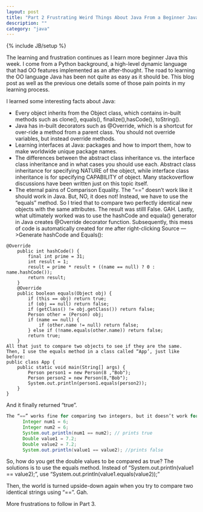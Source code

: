 ```yaml
---
layout: post
title: "Part 2 Frustrating Weird Things About Java From a Beginner Java Coder"
description: ""
category: "java"
---
```

{% include JB/setup %}

The learning and frustration continues as I learn more beginner Java this week. I come from a Python background, a high-level dynamic language that had OO features implemented as an after-thought. The road to learning the OO language Java has been not quite as easy as it should be. This blog post as well as the previous one details some of those pain points in my learning process.

I learned some interesting facts about Java:
* Every object inherits from the Object class, which contains in-built methods such as clone(), equals(), finalize(),hasCode(), toString().
* Java has in-built decorators such as @Override, which is a shortcut for over-ride a method from a parent class. You should not override variables, but instead override methods.
* Learning interfaces at Java: packages and how to import them, how to make worldwide unique package names.
* The differences between the abstract class inheritance vs. the interface class inheritance and in what cases you should use each. Abstract class inheritance for specifying NATURE of the object, while interface class inheritance is for specifying CAPABILITY of object. Many stackoverflow discussions have been written just on this topic itself.
* The eternal pains of Comparison Equality.
    The “==” doesn’t  work like it should work in Java. But, NO, it does not! Instead, we have to use the “equals” method. So I tried that to compare two perfectly identical new objects with the same attributes. The result was stilll False. GAH. Lastly, what ultimately worked was to use the hashCode and equala() generator in Java creates @Override decorator function. Subsequently, this mess of code is automatically created for me after right-clicking Source —>Generate hashCode and Equals():

```
@Override
    public int hashCode() {
        final int prime = 31;
        int result = 1;
        result = prime * result + ((name == null) ? 0 : name.hashCode());
        return result;
    }
    @Override
    public boolean equals(Object obj) {
        if (this == obj) return true;
        if (obj == null) return false;
        if (getClass() != obj.getClass()) return false;
        Person other = (Person) obj;
        if (name == null) {
            if (other.name != null) return false;
        } else if (!name.equals(other.name)) return false;
        return true;
    }
All that just to compare two objects to see if they are the same. Then, I use the equals method in a class called “App’, just like before:
public class App {
    public static void main(String[] args) {
        Person person1 = new Person(8 ,"Bob");
        Person person2 = new Person(8,"Bob");
        System.out.println(person1.equals(person2));
    }
}
```

And it finally returned “true”.

```java
The “==” works fine for comparing two integers, but it doesn’t work for doubles. The “==” points to the same object for integers, but points to 2 different objects if they’re doubles. What a pain. Here’s the example:
      Integer num1 = 6;
      Integer num2 = 6;
      System.out.println(num1 == num2); // prints true
      Double value1 = 7.2;
      Double value2 = 7.2;
      System.out.println(value1 == value2); //prints false
```

So, how do you get the double values to be compared as true? The solutions is to use the equals method. Instead of “System.out.println(value1 == value2);”, use “System.out.println(value1.equals(value2));”

Then, the world is turned upside-down again when you try to compare two identical strings using “==”. Gah.

More frustrations to follow in Part 3.
